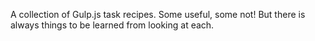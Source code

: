 A collection of Gulp.js task recipes. Some useful, some not! But there is always things to be learned from looking at each.